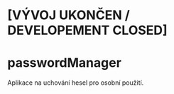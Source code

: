 # [VÝVOJ UKONČEN / DEVELOPEMENT CLOSED]
# passwordManager
Aplikace na uchování hesel pro osobní použití.

